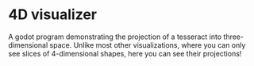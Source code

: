 # 4D visualizer
A godot program demonstrating the projection of a tesseract into three-dimensional space.
Unlike most other visualizations, where you can only see slices of 4-dimensional shapes, here you can see their projections!
